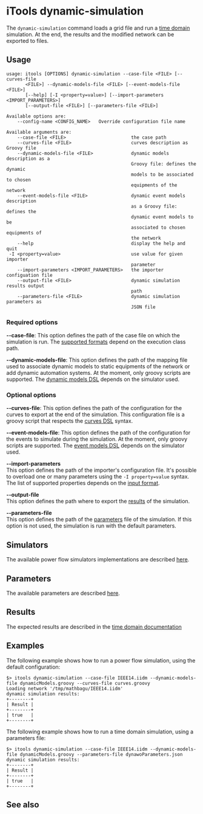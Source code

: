 # iTools dynamic-simulation

The `dynamic-simulation` command loads a grid file and run a [time domain](../../simulation/dynamic/index.md) simulation.
At the end, the results and the modified network can be exported to files.

## Usage
```
usage: itools [OPTIONS] dynamic-simulation --case-file <FILE> [--curves-file
       <FILE>] --dynamic-models-file <FILE> [--event-models-file <FILE>]
       [--help] [-I <property=value>] [--import-parameters <IMPORT_PARAMETERS>]
       [--output-file <FILE>] [--parameters-file <FILE>]

Available options are:
    --config-name <CONFIG_NAME>   Override configuration file name

Available arguments are:
    --case-file <FILE>                        the case path
    --curves-file <FILE>                      curves description as Groovy file
    --dynamic-models-file <FILE>              dynamic models description as a
                                              Groovy file: defines the dynamic
                                              models to be associated to chosen
                                              equipments of the network
    --event-models-file <FILE>                dynamic event models description
                                              as a Groovy file: defines the
                                              dynamic event models to be
                                              associated to chosen equipments of
                                              the network
    --help                                    display the help and quit
 -I <property=value>                          use value for given importer
                                              parameter
    --import-parameters <IMPORT_PARAMETERS>   the importer configuation file
    --output-file <FILE>                      dynamic simulation results output
                                              path
    --parameters-file <FILE>                  dynamic simulation parameters as
                                              JSON file
```

### Required options

**\-\-case-file**: This option defines the path of the case file on which the simulation is run. The [supported formats](../../grid_exchange_formats/index.md) depend on the execution class path. 

**\-\-dynamic-models-file**: This option defines the path of the mapping file used to associate dynamic models to static equipments of the network or add dynamic automation systems. At the moment, only groovy scripts are supported. The [dynamic models DSL](../../simulation/dynamic/index.md#dynamic-models-mapping) depends on the simulator used.

### Optional options

**\-\-curves-file**: This option defines the path of the configuration for the curves to export at the end of the simulation. This configuration file is a groovy script that respects the [curves DSL](../../simulation/dynamic/index.md#curves-configuration) syntax.

**\-\-event-models-file**: This option defines the path of the configuration for the events to simulate during the simulation. At the moment, only groovy scripts are supported. The [event models DSL](../../simulation/dynamic/index.md#event-models-mapping) depends on the simulator used.

**\-\-import-parameters**  
This option defines the path of the importer's configuration file. It's possible to overload one or many parameters using the `-I property=value` syntax. The list of supported properties depends on the [input format](../../grid_exchange_formats/index.md).

**\-\-output-file**  
This option defines the path where to export the [results](#results) of the simulation.

**\-\-parameters-file**  
This option defines the path of the [parameters](#parameters) file of the simulation. If this option is not used, the simulation is run with the default parameters. 

## Simulators

The available power flow simulators implementations are described [here](../../simulation/dynamic/index.md#implementations).

## Parameters
The available parameters are described [here](../../simulation/dynamic/parameters.md).

## Results
The expected results are described in the [time domain documentation](../../simulation/dynamic/index.md#outputs)

## Examples
The following example shows how to run a power flow simulation, using the default configuration:
```
$> itools dynamic-simulation --case-file IEEE14.iidm --dynamic-models-file dynamicModels.groovy --curves-file curves.groovy
Loading network '/tmp/mathbagu/IEEE14.iidm'
dynamic simulation results:
+--------+
| Result |
+--------+
| true   |
+--------+
```

The following example shows how to run a time domain simulation, using a parameters file:
```
$> itools dynamic-simulation --case-file IEEE14.iidm --dynamic-models-file dynamicModels.groovy --parameters-file dynawoParameters.json
dynamic simulation results:
+--------+
| Result |
+--------+
| true   |
+--------+
```

## See also
